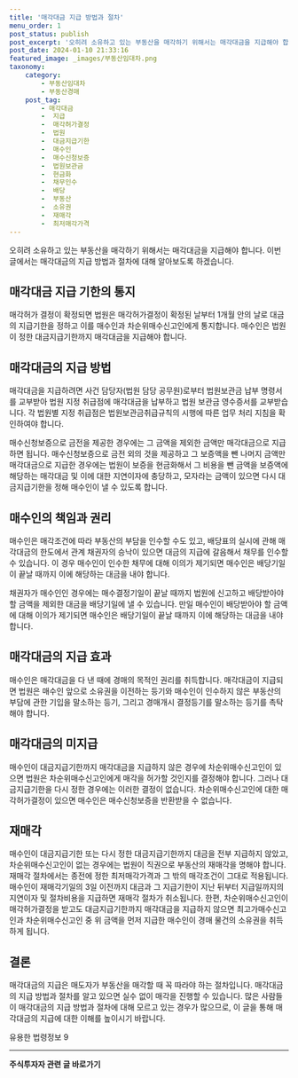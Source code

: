 ```yaml
---
title: '매각대금 지급 방법과 절차'
menu_order: 1
post_status: publish
post_excerpt: '오히려 소유하고 있는 부동산을 매각하기 위해서는 매각대금을 지급해야 합니다. 이번 글에서는 매각대금의 지급 방법과 절차에 대해 알아보도록 하겠습니다.'
post_date: 2024-01-10 21:33:16
featured_image: _images/부동산임대차.png
taxonomy:
    category:
        - 부동산임대차
        - 부동산경매
    post_tag:
        - 매각대금
        -  지급
        -  매각허가결정
        -  법원
        -  대금지급기한
        -  매수인
        -  매수신청보증
        -  법원보관금
        -  현금화
        -  채무인수
        -  배당
        -  부동산
        -  소유권
        -  재매각
        -  최저매각가격
---
```



오히려 소유하고 있는 부동산을 매각하기 위해서는 매각대금을 지급해야 합니다. 이번 글에서는 매각대금의 지급 방법과 절차에 대해 알아보도록 하겠습니다.

## 매각대금 지급 기한의 통지

매각허가 결정이 확정되면 법원은 매각허가결정이 확정된 날부터 1개월 안의 날로 대금의 지급기한을 정하고 이를 매수인과 차순위매수신고인에게 통지합니다. 매수인은 법원이 정한 대금지급기한까지 매각대금을 지급해야 합니다.

## 매각대금의 지급 방법

매각대금을 지급하려면 사건 담당자(법원 담당 공무원)로부터 법원보관금 납부 명령서를 교부받아 법원 지정 취급점에 매각대금을 납부하고 법원 보관금 영수증서를 교부받습니다. 각 법원별 지정 취급점은 법원보관금취급규칙의 시행에 따른 업무 처리 지침을 확인하여야 합니다.

매수신청보증으로 금전을 제공한 경우에는 그 금액을 제외한 금액만 매각대금으로 지급하면 됩니다. 매수신청보증으로 금전 외의 것을 제공하고 그 보증액을 뺀 나머지 금액만 매각대금으로 지급한 경우에는 법원이 보증을 현금화해서 그 비용을 뺀 금액을 보증액에 해당하는 매각대금 및 이에 대한 지연이자에 충당하고, 모자라는 금액이 있으면 다시 대금지급기한을 정해 매수인이 낼 수 있도록 합니다.

## 매수인의 책임과 권리

매수인은 매각조건에 따라 부동산의 부담을 인수할 수도 있고, 배당표의 실시에 관해 매각대금의 한도에서 관계 채권자의 승낙이 있으면 대금의 지급에 갈음해서 채무를 인수할 수 있습니다. 이 경우 매수인이 인수한 채무에 대해 이의가 제기되면 매수인은 배당기일이 끝날 때까지 이에 해당하는 대금을 내야 합니다.

채권자가 매수인인 경우에는 매수결정기일이 끝날 때까지 법원에 신고하고 배당받아야 할 금액을 제외한 대금을 배당기일에 낼 수 있습니다. 만일 매수인이 배당받아야 할 금액에 대해 이의가 제기되면 매수인은 배당기일이 끝날 때까지 이에 해당하는 대금을 내야 합니다.

## 매각대금의 지급 효과

매수인은 매각대금을 다 낸 때에 경매의 목적인 권리를 취득합니다. 매각대금이 지급되면 법원은 매수인 앞으로 소유권을 이전하는 등기와 매수인이 인수하지 않은 부동산의 부담에 관한 기입을 말소하는 등기, 그리고 경매개시 결정등기를 말소하는 등기를 촉탁해야 합니다.

## 매각대금의 미지급

매수인이 대금지급기한까지 매각대금을 지급하지 않은 경우에 차순위매수신고인이 있으면 법원은 차순위매수신고인에게 매각을 허가할 것인지를 결정해야 합니다. 그러나 대금지급기한을 다시 정한 경우에는 이러한 결정이 없습니다. 차순위매수신고인에 대한 매각허가결정이 있으면 매수인은 매수신청보증을 반환받을 수 없습니다.

## 재매각

매수인이 대금지급기한 또는 다시 정한 대금지급기한까지 대금을 전부 지급하지 않았고, 차순위매수신고인이 없는 경우에는 법원이 직권으로 부동산의 재매각을 명해야 합니다. 재매각 절차에서는 종전에 정한 최저매각가격과 그 밖의 매각조건이 그대로 적용됩니다. 매수인이 재매각기일의 3일 이전까지 대금과 그 지급기한이 지난 뒤부터 지급일까지의 지연이자 및 절차비용을 지급하면 재매각 절차가 취소됩니다. 한편, 차순위매수신고인이 매각허가결정을 받고도 대금지급기한까지 매각대금을 지급하지 않으면 최고가매수신고인과 차순위매수신고인 중 위 금액을 먼저 지급한 매수인이 경매 물건의 소유권을 취득하게 됩니다.

## 결론

매각대금의 지급은 매도자가 부동산을 매각할 때 꼭 따라야 하는 절차입니다. 매각대금의 지급 방법과 절차를 알고 있으면 실수 없이 매각을 진행할 수 있습니다. 많은 사람들이 매각대금의 지급 방법과 절차에 대해 모르고 있는 경우가 많으므로, 이 글을 통해 매각대금의 지급에 대한 이해를 높이시기 바랍니다.

유용한 법령정보 9
<!-- wp:separator -->
<hr class="wp-block-separator has-alpha-channel-opacity"/>
<!-- /wp:separator -->

<!-- wp:group {"backgroundColor":"base","layout":{"type":"constrained"}} -->
<div class="wp-block-group has-base-background-color has-background"><!-- wp:paragraph {"align":"center","fontSize":"medium"} -->
<p class="has-text-align-center has-large-font-size"><strong>주식투자자 관련 글 바로가기</strong></p>
<!-- /wp:paragraph -->


<!-- wp:latest-posts
{"categories":[{"id":15119,"count":19,"description":"","link":"https://uknowlaw.com/category/%ec%a3%bc%ec%8b%9d%ed%88%ac%ec%9e%90%ec%9e%90/","name":"주식투자자","slug":"주식투자자","taxonomy":"category","parent":0,"meta":[],"_links":{"self":[{"href":"https://uknowlaw.com/wp-json/wp/v2/categories/15119"}],"collection":[{"href":"https://uknowlaw.com/wp-json/wp/v2/categories"}],"about":[{"href":"https://uknowlaw.com/wp-json/wp/v2/taxonomies/category"}],"wp:post_type":[{"href":"https://uknowlaw.com/wp-json/wp/v2/posts?categories=15119"}],"curies":[{"name":"wp","href":"https://api.w.org/{rel}","templated":true}]}}],"postsToShow":100,"excerptLength":28,"postLayout":"grid","columns":2,"featuredImageAlign":"left","featuredImageSizeSlug":"large","fontSize":"small"} /--></div>
<!-- /wp:group -->